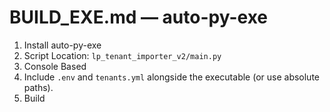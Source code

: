 # BUILD_EXE.md — auto-py-exe

1. Install auto-py-exe
2. Script Location: `lp_tenant_importer_v2/main.py`
3. Console Based
4. Include `.env` and `tenants.yml` alongside the executable (or use absolute paths).
5. Build
